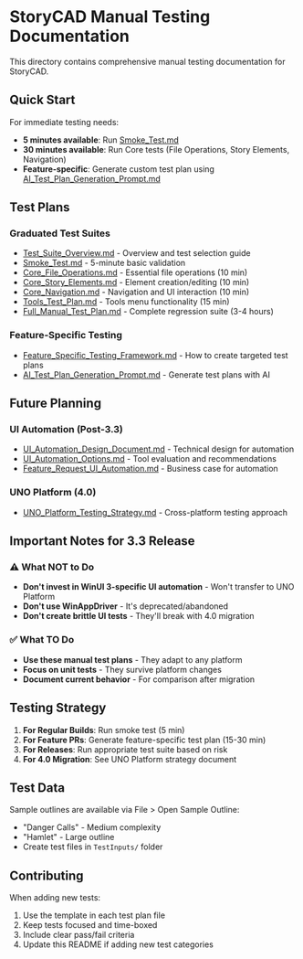 # StoryCAD Manual Testing Documentation

This directory contains comprehensive manual testing documentation for StoryCAD.

## Quick Start

For immediate testing needs:
- **5 minutes available**: Run [Smoke_Test.md](./Smoke_Test.md)
- **30 minutes available**: Run Core tests (File Operations, Story Elements, Navigation)
- **Feature-specific**: Generate custom test plan using [AI_Test_Plan_Generation_Prompt.md](./AI_Test_Plan_Generation_Prompt.md)

## Test Plans

### Graduated Test Suites
- [Test_Suite_Overview.md](./Test_Suite_Overview.md) - Overview and test selection guide
- [Smoke_Test.md](./Smoke_Test.md) - 5-minute basic validation
- [Core_File_Operations.md](./Core_File_Operations.md) - Essential file operations (10 min)
- [Core_Story_Elements.md](./Core_Story_Elements.md) - Element creation/editing (10 min)
- [Core_Navigation.md](./Core_Navigation.md) - Navigation and UI interaction (10 min)
- [Tools_Test_Plan.md](./Tools_Test_Plan.md) - Tools menu functionality (15 min)
- [Full_Manual_Test_Plan.md](./Full_Manual_Test_Plan.md) - Complete regression suite (3-4 hours)

### Feature-Specific Testing
- [Feature_Specific_Testing_Framework.md](./Feature_Specific_Testing_Framework.md) - How to create targeted test plans
- [AI_Test_Plan_Generation_Prompt.md](./AI_Test_Plan_Generation_Prompt.md) - Generate test plans with AI

## Future Planning

### UI Automation (Post-3.3)
- [UI_Automation_Design_Document.md](./UI_Automation_Design_Document.md) - Technical design for automation
- [UI_Automation_Options.md](./UI_Automation_Options.md) - Tool evaluation and recommendations
- [Feature_Request_UI_Automation.md](./Feature_Request_UI_Automation.md) - Business case for automation

### UNO Platform (4.0)
- [UNO_Platform_Testing_Strategy.md](./UNO_Platform_Testing_Strategy.md) - Cross-platform testing approach

## Important Notes for 3.3 Release

### ⚠️ What NOT to Do
- **Don't invest in WinUI 3-specific UI automation** - Won't transfer to UNO Platform
- **Don't use WinAppDriver** - It's deprecated/abandoned
- **Don't create brittle UI tests** - They'll break with 4.0 migration

### ✅ What TO Do
- **Use these manual test plans** - They adapt to any platform
- **Focus on unit tests** - They survive platform changes
- **Document current behavior** - For comparison after migration

## Testing Strategy

1. **For Regular Builds**: Run smoke test (5 min)
2. **For Feature PRs**: Generate feature-specific test plan (15-30 min)
3. **For Releases**: Run appropriate test suite based on risk
4. **For 4.0 Migration**: See UNO Platform strategy document

## Test Data

Sample outlines are available via File > Open Sample Outline:
- "Danger Calls" - Medium complexity
- "Hamlet" - Large outline
- Create test files in `TestInputs/` folder

## Contributing

When adding new tests:
1. Use the template in each test plan file
2. Keep tests focused and time-boxed
3. Include clear pass/fail criteria
4. Update this README if adding new test categories